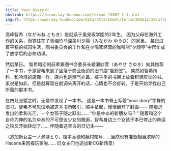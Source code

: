 ```yaml
---
title: Your Diary+H
bbslink: https://forum.say-huahuo.com/thread-13087-1-1.html
imgurl: https://www.say-huahuo.com/data/attachment/forum/201612/20/173818q7e7p770cgc72sit.jpg
---
```


高峰智希（ながみね ともき）是就读于風見坂学園的2年生。
因为父母在海外工作的关系，而寄住在了青梅竹马深菜川夕陽（みながわ ゆうひ）的家里。
每日过着平稳的校园生活，图书委员会的工作和在夕陽家经营的咖啡店“夕顔亭”中帮忙成了放学后的必修功课。

然后某日。
智希暗恋的前辈兼图书会委员长綾瀬紗雪（あやせ さゆき）向其推荐了一本书，于是智希来到了坐落于商业街边的旧书店“風鈴堂”。
果然如智希所料，和冷清的店面一样，店内也是潮气扑鼻，脏乎乎的书架上放着积满灰尘的书。
虽说是如此，但是就算现在就调头离开的话，心情也不会好转，于是开始寻找自己所需的那本书。

在四处张望之时，无意中发现了一本书。
这是一本书脊上写着“your diary”字样的旧书。智希不可思议地被这本书所吸引，顺手拿起，慢慢翻开了封面――
随着迸发出的柔和光芒，一个女孩子随之跃出……
“你是ゆあ的新朋友吗？”
随着和这个自称为神的名为ゆあ的不可思议少女的邂逅，智希身边三个女孩子本已停止的命运之轮又开始转动了……
伴随着这空白的日记本――

（追加新女主一ノ瀬ほとり，榎本香穂和藤村奈月……当然也有准备相当浓厚的Hscene来回报玩家啦……
旧女主们也追加新CG新场景）<!--more-->
